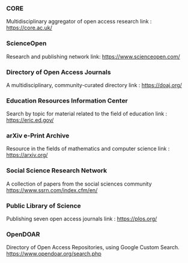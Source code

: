 ### CORE

Multidisciplinary aggregator of open access research
link : https://core.ac.uk/

### ScienceOpen

Research and publishing network
link: https://www.scienceopen.com/

### Directory of Open Access Journals

A multidisciplinary, community-curated directory
link : https://doaj.org/

### Education Resources Information Center

Search by topic for material related to the field of education
link : https://eric.ed.gov/

### arXiv e-Print Archive

Resource in the fields of mathematics and computer science
link : https://arxiv.org/

### Social Science Research Network

A collection of papers from the social sciences community
https://www.ssrn.com/index.cfm/en/

### Public Library of Science

Publishing seven open access journals
link : https://plos.org/

### OpenDOAR

 Directory of Open Access Repositories, using Google Custom Search.
https://www.opendoar.org/search.php
